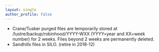 ```yaml
---
layout: single
author_profile: false
---
```


- Crane/Tusker purged files are temporarily stored at /lustre/backup/robinhood/YYYY-WXX (YYYY=year and XX=week number) for 2 weeks. Files beyond 2 weeks are permanently deleted.
- Sandhills files in SILO. (retire in 2018-12)
